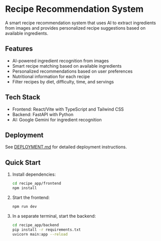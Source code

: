 # Recipe Recommendation System

A smart recipe recommendation system that uses AI to extract ingredients from images and provides personalized recipe suggestions based on available ingredients.

## Features

- AI-powered ingredient recognition from images
- Smart recipe matching based on available ingredients
- Personalized recommendations based on user preferences
- Nutritional information for each recipe
- Filter recipes by diet, difficulty, time, and servings

## Tech Stack

- Frontend: React/Vite with TypeScript and Tailwind CSS
- Backend: FastAPI with Python
- AI: Google Gemini for ingredient recognition

## Deployment

See [DEPLOYMENT.md](DEPLOYMENT.md) for detailed deployment instructions.

## Quick Start

1. Install dependencies:
   ```bash
   cd recipe_app/frontend
   npm install
   ```

2. Start the frontend:
   ```bash
   npm run dev
   ```

3. In a separate terminal, start the backend:
   ```bash
   cd recipe_app/backend
   pip install -r requirements.txt
   uvicorn main:app --reload
   ```